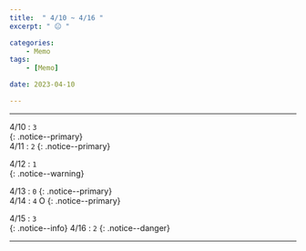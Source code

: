 ```yaml
---
title:  " 4/10 ~ 4/16 "
excerpt: " 😐 "

categories:
    - Memo
tags:
    - [Memo]

date: 2023-04-10

---
```

- - -
<!-- 약 -->

4/10 : `3`   
{: .notice--primary}  
4/11 : `2`   <!-- 저녁 82.7 -->
{: .notice--primary}  

4/12 : `1`   
{: .notice--warning}  

4/13 : `0`   <!-- 저녁 12:00 82.5 -->
{: .notice--primary}  
4/14 : `4`   O
{: .notice--primary} 


4/15 : `3`      
{: .notice--info} 
4/16 : `2`   <!-- 저녁 11:00 81.7 -->
{: .notice--danger}  


<!-- {: .notice}
{: .notice--primary}
{: .notice--info}
{: .notice--warning}
{: .notice--success}
{: .notice--danger} 
😄 😐 🙁 😡
-->
- - -